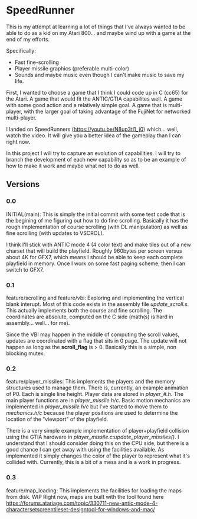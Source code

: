 # SpeedRunner
This is my attempt at learning a lot of things that I've always wanted to be able to do as a kid on my Atari 800... and maybe wind up with a game at the end of my efforts.

Specifically:
  * Fast fine-scrolling
  * Player missile graphics (preferable multi-color)
  * Sounds and maybe music even though I can't make music to save my life.

First, I wanted to choose a game that I think I could code up in C (cc65) for the Atari.  A game that would fit the ANTIC/GTIA capabilites well.  A game with some good action and a relatively simple goal.  A game that is multi-player, with the larger goal of taking advantage of the FujiNet for networked multi-player.

I landed on SpeedRunners (https://youtu.be/N8up3tl1_j0) which... well, watch the video.  It will give you a better idea of the gameplay than I can right now.

In this project I will try to capture an evolution of capabilities.  I will try to branch the development of each new capability so as to be an example of how to make it work and maybe what not to do as well.

## Versions

### 0.0
INITIAL(main): This is simply the initial commit with some test code that is the begining of me figuring out how to do fine scrolling.  Basically it has the rough implementation of course scrolling (with DL manipulation) as well as fine scrolling (with updates to VSCROL).

I think I'll stick with ANTIC mode 4 (4 color text) and make tiles out of a new charset that will build the playfield.  Roughly 960bytes per screen versus about 4K for GFX7, which means I should be able to keep each complete playfield in memory.  Once I work on some fast paging scheme, then I can switch to GFX7.

### 0.1
feature/scrolling and feature/vbi: Exploring and implementing the vertical blank interupt.  Most of this code exists in the assembly file *update_scroll.s*.  This actually implements both the course and fine scrolling.  The coordinates are absolute, computed on the C side (math(s) is hard in assembly... well... for me).

Since the VBI may happen in the middle of computing the scroll values, updates are coordinated with a flag that sits in 0 page.  The update will not happen as long as the **scroll_flag** is > 0.  Basically this is a simple, non blocking mutex.

### 0.2
feature/player_missiles: This implements the players and the memory structures used to manage them.  There is, currently, an example animation of P0.  Each is single line height.  Player data are stored in *player_#.h*.  The main player functions are in *player_missile.h/c*.  Basic motion mechanics are implemented in *player_missile.h/c* but I've started to move them to *mechanics.h/c* because the player positions are used to determine the location of the "viewport" of the playfield.

There is a very simple example implementation of player+playfield collision using the GTIA hardware in *player_missile.c:update_player_missiles()*.  I understand that I should consider doing this on the CPU side, but there is a good chance I can get away with using the facilities available.  As implemented it simply changes the color of the player to represent what it's collided with.
Currently, this is a bit of a mess and is a work in progress.

### 0.3
feature/map_loading: This implements the facilities for loading the maps from disk.  WIP
Right now, maps are built with the tool found here https://forums.atariage.com/topic/330711-new-antic-mode-4-charactersetscreentileset-designtool-for-windows-and-mac/
